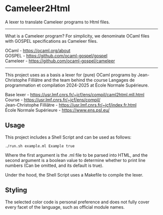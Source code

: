 # Cameleer2Html

A lexer to translate Cameleer programs to Html files.

---

What is a Cameleer program? For simplicity, we denominate OCaml files with GOSPEL specifications as Cameleer files.

OCaml - https://ocaml.org/about \
GOSPEL - https://github.com/ocaml-gospel/gospel \
Cameleer - https://github.com/ocaml-gospel/cameleer

---

This project uses as a basis a lexer for (pure) OCaml programs by Jean-Christophe Filliâtre and the team behind the course Langages de programmation et compilation 2024-2025 at École Normale Supérieure.

Base lexer - https://usr.lmf.cnrs.fr/~jcf/ens/compil/caml2html.mll.html \
Course - https://usr.lmf.cnrs.fr/~jcf/ens/compil/ \
Jean-Christophe Filliâtre - https://usr.lmf.cnrs.fr/~jcf/index.fr.html \
École Normale Supérieure - https://www.ens.psl.eu/

## Usage

This project includes a Shell Script and can be used as follows:

```./run.sh example.ml Example true```

Where the first argument is the .ml file to be parsed into HTML, and the second argument is a boolean value to determine whether to print line numbers (Can be omitted, and its default is true).

Under the hood, the Shell Script uses a Makefile to compile the lexer.

## Styling

The selected color code is personal preference and does not fully cover
every facet of the language, such as official module names.